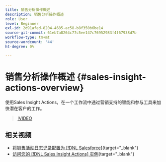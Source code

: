 ```yaml
---
title: 销售分析操作概述
description: 销售分析操作概述
role: User
level: Beginner
exl-id: 2d91afed-8204-4685-ac58-b8f350b6be14
source-git-commit: 61eb7a8264c77c5ee147c76952983f4f67938d7b
workflow-type: tm+mt
source-wordcount: '44'
ht-degree: 0%

---
```


# 销售分析操作概述 {#sales-insight-actions-overview}

使用Sales Insight Actions，在一个工作流中通过营销支持的智能和参与工具来加快潜在客户的工作。

>[!VIDEO](https://video.tv.adobe.com/v/340917/?quality=12&learn=on)

## 相关视频

* [将销售活动日志记录配置为 [!DNL Salesforce]](/help/sales-insight-actions/configure-sales-activity-logging-to-salesforce.md){target=&quot;_blank&quot;}
* [访问您的 [!DNL Sales Insight Actions] 实例](/help/sales-insight-actions/accessing-your-sales-insight-actions-instance.md){target=&quot;_blank&quot;}
